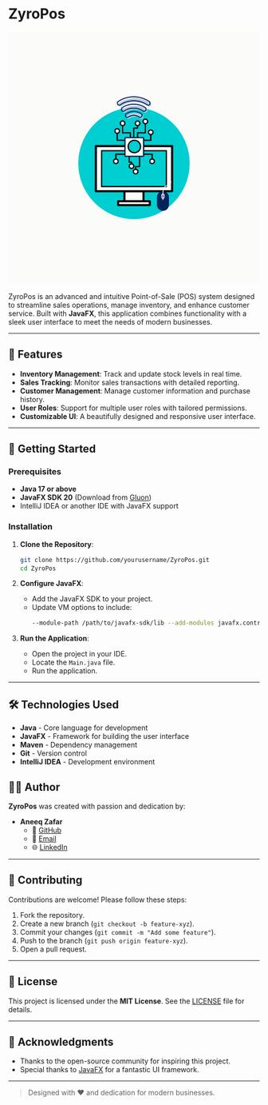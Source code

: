 # ZyroPos

![ZyroPos Logo](src/main/resources/assets/logo1.svg)

ZyroPos is an advanced and intuitive Point-of-Sale (POS) system designed to streamline sales operations, manage inventory, and enhance customer service. Built with **JavaFX**, this application combines functionality with a sleek user interface to meet the needs of modern businesses.

---

## 🌟 Features

- **Inventory Management**: Track and update stock levels in real time.
- **Sales Tracking**: Monitor sales transactions with detailed reporting.
- **Customer Management**: Manage customer information and purchase history.
- **User Roles**: Support for multiple user roles with tailored permissions.
- **Customizable UI**: A beautifully designed and responsive user interface.

---

## 🚀 Getting Started

### Prerequisites

- **Java 17 or above**
- **JavaFX SDK 20** (Download from [Gluon](https://gluonhq.com/products/javafx/))
- IntelliJ IDEA or another IDE with JavaFX support

### Installation

1. **Clone the Repository**:
   ```bash
   git clone https://github.com/yourusername/ZyroPos.git
   cd ZyroPos

2. **Configure JavaFX**:
   - Add the JavaFX SDK to your project.
   - Update VM options to include:
     ```bash
     --module-path /path/to/javafx-sdk/lib --add-modules javafx.controls,javafx.fxml
     ```

3. **Run the Application**:
   - Open the project in your IDE.
   - Locate the `Main.java` file.
   - Run the application.

---

## 🛠️ Technologies Used

- **Java** - Core language for development
- **JavaFX** - Framework for building the user interface
- **Maven** - Dependency management
- **Git** - Version control
- **IntelliJ IDEA** - Development environment

<!-- ---

## 📸 Screenshots

| Home Screen              | Inventory Management       | Sales Dashboard          |
|--------------------------|----------------------------|--------------------------|
| ![Home Screen](https://via.placeholder.com/300x200) | ![Inventory](https://via.placeholder.com/300x200) | ![Sales](https://via.placeholder.com/300x200) |

--- -->

## 🧑‍💻 Author

**ZyroPos** was created with passion and dedication by:

- **Aneeq Zafar**
  - 💼 [GitHub](https://github.com/aay-zee)
  - 📧 [Email](mailto:zafaraay@gmail.com)
  - 🌐 [LinkedIn](https://www.linkedin.com/in/aneeq-zafar-b7a44325a/)

---

## 🤝 Contributing

Contributions are welcome! Please follow these steps:

1. Fork the repository.
2. Create a new branch (`git checkout -b feature-xyz`).
3. Commit your changes (`git commit -m "Add some feature"`).
4. Push to the branch (`git push origin feature-xyz`).
5. Open a pull request.

---

## 📜 License

This project is licensed under the **MIT License**. See the [LICENSE](LICENSE) file for details.

---

## 🙏 Acknowledgments

- Thanks to the open-source community for inspiring this project.
- Special thanks to [JavaFX](https://openjfx.io/) for a fantastic UI framework.

---

> Designed with ❤️ and dedication for modern businesses.
